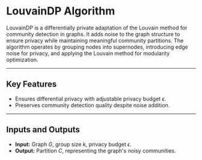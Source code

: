 # LouvainDP Algorithm

LouvainDP is a differentially private adaptation of the Louvain method for community detection in graphs. It adds noise to the graph structure to ensure privacy while maintaining meaningful community partitions. The algorithm operates by grouping nodes into supernodes, introducing edge noise for privacy, and applying the Louvain method for modularity optimization.

---

## Key Features
- Ensures differential privacy with adjustable privacy budget $\epsilon$.
- Preserves community detection quality despite noise addition.

---

## Inputs and Outputs
- **Input:** Graph $G$, group size $k$, privacy budget $\epsilon$.
- **Output:** Partition $C$, representing the graph's noisy communities.
